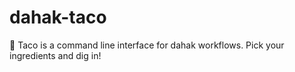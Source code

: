 # dahak-taco
🌮 Taco is a command line interface for dahak workflows. Pick your ingredients and dig in!
